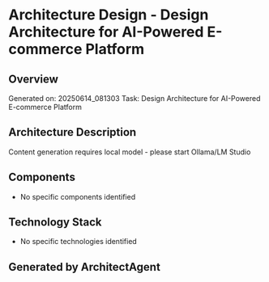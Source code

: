# Architecture Design - Design Architecture for AI-Powered E-commerce Platform

## Overview
Generated on: 20250614_081303
Task: Design Architecture for AI-Powered E-commerce Platform

## Architecture Description
Content generation requires local model - please start Ollama/LM Studio

## Components
- No specific components identified

## Technology Stack
- No specific technologies identified

## Generated by ArchitectAgent
